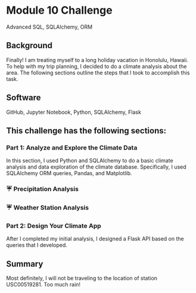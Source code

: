 # Module 10 Challenge
Advanced SQL, SQLAlchemy, ORM

## Background
Finally! I am treating myself to a long holiday vacation in Honolulu, Hawaii. To help with my trip planning, I decided to do a climate analysis about the area. The following sections outline the steps that I took to accomplish this task.

## Software
GitHub, Jupyter Notebook, Python, SQLAlchemy, Flask

## This challenge has the following sections:

### Part 1: Analyze and Explore the Climate Data
In this section, I used Python and SQLAlchemy to do a basic climate analysis and data exploration of the climate database. Specifically, I used SQLAlchemy ORM queries, Pandas, and Matplotlib.

### ☔ Precipitation Analysis
### ☔ Weather Station Analysis


### Part 2: Design Your Climate App
After I completed my initial analysis, I designed a Flask API based on the queries that I developed.

## Summary
Most definitely, I will not be traveling to the location of station USC00519281. Too much rain!

